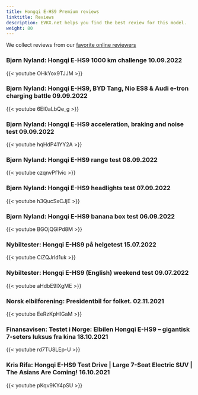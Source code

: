 ```yaml
---
title: Hongqi E-HS9 Premium reviews
linktitle: Reviews
description: EVKX.net helps you find the best review for this model. 
weight: 80
---
```

We collect reviews from our [favorite online reviewers](/guides/evreviewers/)

### Bjørn Nyland: Hongqi E-HS9 1000 km challenge 10.09.2022

{{< youtube OHkYox9TJJM >}}
### Bjørn Nyland: Hongqi E-HS9, BYD Tang, Nio ES8 & Audi e-tron charging battle 09.09.2022

{{< youtube 6EI0aLbQe_g >}}
### Bjørn Nyland: Hongqi E-HS9 acceleration, braking and noise test 09.09.2022

{{< youtube hqHdP41YY2A >}}
### Bjørn Nyland: Hongqi E-HS9 range test 08.09.2022

{{< youtube czqnvPf1vic >}}
### Bjørn Nyland: Hongqi E-HS9 headlights test 07.09.2022

{{< youtube h3QucSxCJjE >}}
### Bjørn Nyland: Hongqi E-HS9 banana box test 06.09.2022

{{< youtube BGOjQGlPd8M >}}
### Nybiltester: Hongqi E-HS9 på helgetest 15.07.2022

{{< youtube CiZQJrld1uk >}}
### Nybiltester: Hongqi E-HS9 (English) weekend test 09.07.2022

{{< youtube aHdbE9lXgME >}}
### Norsk elbilforening: Presidentbil for folket. 02.11.2021

{{< youtube EeRzKpHlGaM >}}
### Finansavisen: Testet i Norge: Elbilen Hongqi E-HS9 – gigantisk 7-seters luksus fra kina 18.10.2021

{{< youtube rd7TU8LEp-U >}}
### Kris Rifa: Hongqi E-HS9 Test Drive | Large 7-Seat Electric SUV | The Asians Are Coming! 16.10.2021

{{< youtube pKqv9KY4pSU >}}
